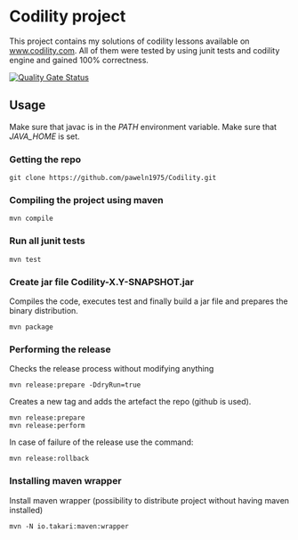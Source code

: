 # Codility project
This project contains my solutions of codility lessons available on www.codility.com.
All of them were tested by using junit tests and codility engine and gained 100% correctness.

[![Quality Gate Status](https://sonarcloud.io/api/project_badges/measure?project=paweln1975_Codility&metric=alert_status)](https://sonarcloud.io/dashboard?id=paweln1975_Codility)

## Usage

Make sure that javac is in the *PATH* environment variable.
Make sure that *JAVA_HOME* is set.

### Getting the repo

```
git clone https://github.com/paweln1975/Codility.git
```

### Compiling the project using maven
```
mvn compile
```

### Run all junit tests
```
mvn test
```

### Create jar file Codility-X.Y-SNAPSHOT.jar

Compiles the code, executes test and finally build a jar file and prepares the binary distribution.

```
mvn package
```

### Performing the release
Checks the release process without modifying anything

```
mvn release:prepare -DdryRun=true
```

Creates a new tag and adds the artefact the repo (github is used).

```
mvn release:prepare
mvn release:perform
```

In case of failure of the release use the command:

```
mvn release:rollback
```

### Installing maven wrapper
Install maven wrapper (possibility to distribute project without having maven installed)
```
mvn -N io.takari:maven:wrapper
```
